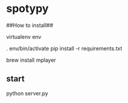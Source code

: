spotypy
=======

##How to install##

virtualenv env

. env/bin/activate
pip install -r requirements.txt

brew install mplayer


## start ##

python server.py
